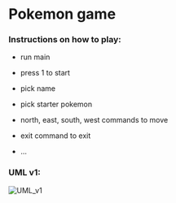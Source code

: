 # Pokemon game

### Instructions on how to play:
- run main
- press 1 to start
- pick name
- pick starter pokemon


- north, east, south, west commands to move
- exit command to exit
- ...

### UML v1:
![UML_v1](https://github.com/io-qar/Java-Game/tree/develop/public/UMLv1.png)
